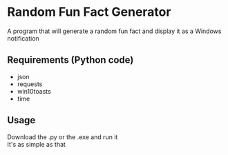 # Random Fun Fact Generator
A program that will generate a random fun fact and display it as a Windows notification

## Requirements (Python code)
- json
- requests
- win10toasts
- time

## Usage
Download the .py or the .exe and run it  
It's as simple as that
